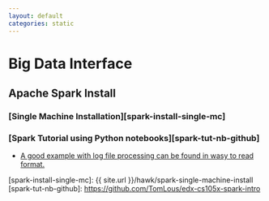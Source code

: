 ```yaml
---
layout: default
categories: static
---
```


# Big Data Interface

## Apache Spark Install

### [Single Machine Installation][spark-install-single-mc]
### [Spark Tutorial using Python notebooks][spark-tut-nb-github]
   * [A good example with log file processing can be found in wasy to read format.](https://databricks-prod-cloudfront.cloud.databricks.com/public/4027ec902e239c93eaaa8714f173bcfc/3028578575257100/55956661433801/6146760098651560/latest.html)

[spark-install-single-mc]: {{ site.url }}/hawk/spark-single-machine-install
[spark-tut-nb-github]: https://github.com/TomLous/edx-cs105x-spark-intro
